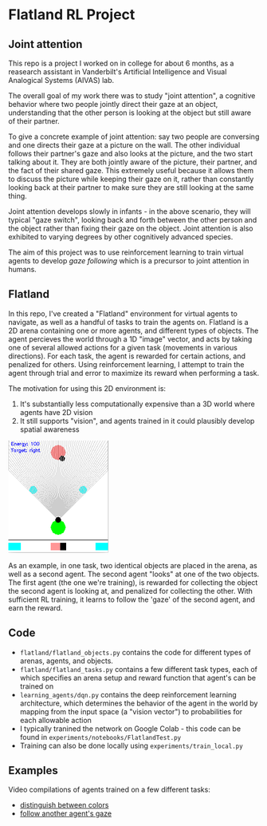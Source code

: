 # Flatland RL Project

## Joint attention

This repo is a project I worked on in college for about 6 months, as a reasearch assistant in Vanderbilt's Artificial Intelligence and Visual Analogical Systems (AIVAS) lab.

The overall goal of my work there was to study "joint attention", a cognitive behavior where two people jointly direct their gaze at an object, understanding that the other person is looking at the object but still aware of their partner. 

To give a concrete example of joint attention: say two people are conversing and one directs their gaze at a picture on the wall. The other individual follows their partner's gaze and also looks at the picture, and the two start talking about it. They are both jointly aware of the picture, their partner, and the fact of their shared gaze. This extremely useful because it allows them to discuss the picture while keeping their gaze on it, rather than constantly looking back at their partner to make sure they are still looking at the same thing.

Joint attention develops slowly in infants - in the above scenario, they will typical "gaze switch", looking back and forth between the other person and the object rather than fixing their gaze on the object. Joint attention is also exhibited to varying degrees by other cognitively advanced species.

The aim of this project was to use reinforcement learning to train virtual agents to develop _gaze following_ which is a precursor to joint attention in humans.

## Flatland

In this repo, I've created a "Flatland" environment for virtual agents to navigate, as well as a handful of tasks to train the agents on. Flatland is a 2D arena containing one or more agents, and different types of objects. The agent percieves the world through a 1D "image" vector, and acts by taking one of several allowed actions for a given task (movements in various directions). For each task, the agent is rewarded for certain actions, and penalized for others. Using reinforcement learning, I attempt to train the agent through trial and error to maximize its reward when performing a task. 

The motivation for using this 2D environment is:
1. It's substantially less computationally expensive than a 3D world where agents have 2D vision
2. It still supports "vision", and agents trained in it could plausibly develop spatial awareness

![Example of Flatland environment, configured for simple gaze-following task](flatland.png)

As an example, in one task, two identical objects are placed in the arena, as well as a second agent. The second agent "looks" at one of the two objects. The first agent (the one we're training), is rewarded for collecting the object the second agent is looking at, and penalized for collecting the other. With sufficient RL training, it learns to follow the 'gaze' of the second agent, and earn the reward. 



## Code

- `flatland/flatland_objects.py` contains the code for different types of arenas, agents, and objects.
- `flatland/flatland_tasks.py` contains a few different task types, each of which specifies an arena setup and reward function that agent's can be trained on
- `learning_agents/dqn.py` contains the deep reinforcement learning architecture, which determines the behavior of the agent in the world by mapping from the input space (a "vision vector") to probabilities for each allowable action
- I typically tranined the network on Google Colab - this code can be found in `experiments/notebooks/FlatlandTest.py`
- Training can also be done locally using `experiments/train_local.py`

## Examples

Video compilations of agents trained on a few different tasks:
- [distinguish between colors](https://drive.google.com/file/d/1q93KJlvyzacNrBaZSjmoSFvxrFzLHEWR/view?usp=sharing)
- [follow another agent's gaze](https://drive.google.com/file/d/14sXnSM-JDvgCzxWsMUQLn3wiz9NTj4l_/view?usp=sharing)
